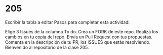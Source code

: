 # 205
  Escribir la tabla a editar
  Pasos para completar esta actividad:

 Elige 3 Issues de la columna To do.
 Crea un FORK de este repo.
 Realiza los cambios en tu copia del repo.
 Envía un Pull Request con tus propuestas.
 Comenta en la descripción de tu PR, los ISSUES que estás resolviendo.
Bienvenido al repositorio de la clase 205.
